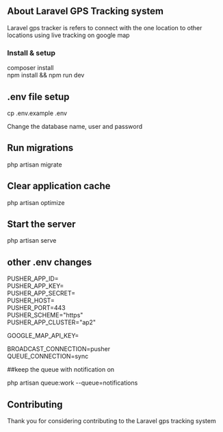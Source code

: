 ## About Laravel GPS Tracking system
 
Laravel gps tracker is refers to connect with the one location to other locations using live tracking on google map

### Install & setup

composer install\
npm install && npm run dev

## .env file setup

cp .env.example .env

Change the database name, user and password

## Run migrations

php artisan migrate

## Clear application cache

php artisan optimize

## Start the server

php artisan serve

## other .env changes

PUSHER_APP_ID=\
PUSHER_APP_KEY=\
PUSHER_APP_SECRET=\
PUSHER_HOST=\
PUSHER_PORT=443\
PUSHER_SCHEME="https"\
PUSHER_APP_CLUSTER="ap2"

GOOGLE_MAP_API_KEY=

BROADCAST_CONNECTION=pusher\
QUEUE_CONNECTION=sync

##keep the queue with notification on

php artisan queue:work --queue=notifications

## Contributing

Thank you for considering contributing to the Laravel gps tracking system